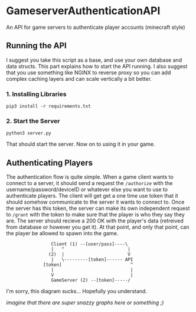 # GameserverAuthenticationAPI
 An API for game servers to authenticate player accounts (minecraft style)


## Running the API

I suggest you take this script as a base, and use your own database and data structs. This part explains how to start the API running. I also suggest that you use something like NGINX to reverse proxy so you can add complex caching layers and can scale vertically a bit better.

### 1. Installing Libraries
`pip3 install -r requirements.txt`

### 2. Start the Server
`python3 server.py`

That should start the server. Now on to using it in your game.



## Authenticating Players

The authentication flow is quite simple. When a game client wants to connect to a server, it should send a request the `/authorize` with the username/password/deviceID or whatever else you want to use to authenticate players. The client will get get a one time use token that it should somehow communicate to the server it wants to connect to. Once the server has this token, the server can make its own independent request to `/grant` with the token to make sure that the player is who they say they are. The server should recieve a 200 OK with the player's data (retreived from database or however you get it). At that point, and only that point, can the player be allowed to spawn into the game.

                     Client (1) --[user/pass]----\ 
                     |   ^                        |
                    (2)  |                        V
                     |   \---------[token]------ API
                  [token]                          ^
                     |                             |
                     V                             |
                     GameServer (2) --[token]-----/

I'm sorry, this diagram sucks... Hopefully you understand.

*imagine that there are super snazzy graphs here or something ;)*
